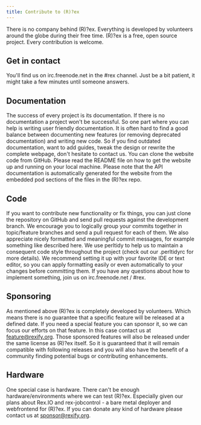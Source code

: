 ```yaml
---
title: Contribute to (R)?ex
---
```


There is no company behind (R)?ex. Everything is developed by volunteers around the globe during their free time. (R)?ex is a free, open source project. Every contribution is welcome.

## Get in contact

You'll find us on irc.freenode.net in the \#rex channel. Just be a bit patient, it might take a few minutes until someone answers.

## Documentation

The success of every project is its documentation. If there is no documentation a project won't be successful. So one part where you can help is writing user friendly documentation.
It is often hard to find a good balance between documenting new features (or removing deprecated documentation) and writing new code. So if you find outdated documentation, want to add guides, tweak the design or rewrite the complete webpage, don't hesitate to contact us.
You can clone the website code from GitHub. Please read the README file on how to get the website up and running on your local machine.
Please note that the API documentation is automatically generated for the website from the embedded pod sections of the files in the (R)?ex repo.

## Code

If you want to contribute new functionality or fix things, you can just clone the repository on GitHub and send pull requests against the development branch. We encourage you to logically group your commits together in topic/feature branches and send a pull request for each of them. We also appreciate nicely formatted and meaningful commit messages, for example something like described here.
We use perltidy to help us to maintain a consequent code style throughout the project (check out our .perltidyrc for more details). We recommend setting it up with your favorite IDE or text editor, so you can apply formatting easily or even automatically to your changes before committing them.
If you have any questions about how to implement something, join us on irc.freenode.net / \#rex.

## Sponsoring

As mentioned above (R)?ex is completely developed by volunteers. Which means there is no guarantee that a specific feature will be released at a defined date. If you need a special feature you can sponsor it, so we can focus our efforts on that feature. In this case contact us at feature@rexify.org.
Those sponsored features will also be released under the same license as (R)?ex itself. So it is guaranteed that it will remain  compatible with following releases and you will also have the benefit of a community finding potential bugs or contributing enhancements.

## Hardware

One special case is hardware. There can't be enough hardware/environments where we can test (R)?ex. Especially given our plans about Rex.IO and rex-jobcontrol - a bare metal deployer and webfrontend for (R)?ex. If you can donate any kind of hardware please contact us at sponsor@rexify.org.
